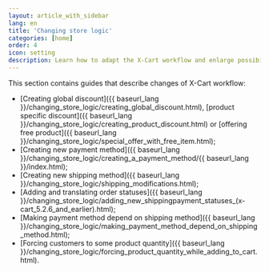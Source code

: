 ```yaml
---
layout: article_with_sidebar
lang: en
title: 'Changing store logic'
categories: [home]
order: 4
icon: setting
description: Learn how to adapt the X-Cart workflow and enlarge possibilities for your customers
---
```


This section contains guides that describe changes of X-Cart workflow:

*   [Creating global discount]({{ baseurl_lang }}/changing_store_logic/creating_global_discount.html), [product specific discount]({{ baseurl_lang }}/changing_store_logic/creating_product_discount.html) or [offering free product]({{ baseurl_lang }}/changing_store_logic/special_offer_with_free_item.html);
*   [Creating new payment method]({{ baseurl_lang }}/changing_store_logic/creating_a_payment_method/{{ baseurl_lang }}/index.html);
*   [Creating new shipping method]({{ baseurl_lang }}/changing_store_logic/shipping_modifications.html);
*   [Adding and translating order statuses]({{ baseurl_lang }}/changing_store_logic/adding_new_shippingpayment_statuses_(x-cart_5.2.6_and_earlier).html);
*   [Making payment method depend on shipping method]({{ baseurl_lang }}/changing_store_logic/making_payment_method_depend_on_shipping_method.html);
*   [Forcing customers to some product quantity]({{ baseurl_lang }}/changing_store_logic/forcing_product_quantity_while_adding_to_cart.html).